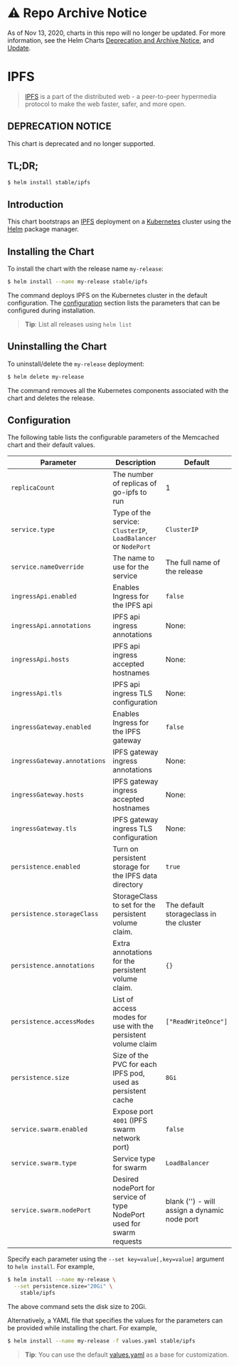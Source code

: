 # ⚠️ Repo Archive Notice

As of Nov 13, 2020, charts in this repo will no longer be updated.
For more information, see the Helm Charts [Deprecation and Archive Notice](https://github.com/helm/charts#%EF%B8%8F-deprecation-and-archive-notice), and [Update](https://helm.sh/blog/charts-repo-deprecation/).

# IPFS

> [IPFS](https://ipfs.io/) is a part of the distributed web - a peer-to-peer hypermedia protocol to make the web faster, safer, and more open.

## DEPRECATION NOTICE

This chart is deprecated and no longer supported.

## TL;DR;

```bash
$ helm install stable/ipfs
```

## Introduction

This chart bootstraps an [IPFS](https://ipfs.io) deployment on a [Kubernetes](http://kubernetes.io) cluster using the [Helm](https://helm.sh) package manager.

## Installing the Chart

To install the chart with the release name `my-release`:

```bash
$ helm install --name my-release stable/ipfs
```

The command deploys IPFS on the Kubernetes cluster in the default configuration. The [configuration](#configuration) section lists the parameters that can be configured during installation.

> **Tip**: List all releases using `helm list`

## Uninstalling the Chart

To uninstall/delete the `my-release` deployment:

```bash
$ helm delete my-release
```

The command removes all the Kubernetes components associated with the chart and deletes the release.

## Configuration

The following table lists the configurable parameters of the Memcached chart and their default values.

| Parameter | Description | Default |
|-----------|-------------|---------|
| `replicaCount` | The number of replicas of go-ipfs to run | 1 |
| `service.type` | Type of the service: `ClusterIP`, `LoadBalancer` or `NodePort` | `ClusterIP` |
| `service.nameOverride` | The name to use for the service | The full name of the release |
| `ingressApi.enabled` | Enables Ingress for the IPFS api | `false` |
| `ingressApi.annotations` | IPFS api ingress annotations | None: |
| `ingressApi.hosts` | IPFS api ingress accepted hostnames | None: |
| `ingressApi.tls` | IPFS api ingress TLS configuration | None: |
| `ingressGateway.enabled` | Enables Ingress for the IPFS gateway | `false` |
| `ingressGateway.annotations` | IPFS gateway ingress annotations | None: |
| `ingressGateway.hosts` | IPFS gateway ingress accepted hostnames | None: |
| `ingressGateway.tls` | IPFS gateway ingress TLS configuration | None: |
| `persistence.enabled` | Turn on persistent storage for the IPFS data directory | `true` |
| `persistence.storageClass` | StorageClass to set for the persistent volume claim.  | The default storageclass in the cluster|
| `persistence.annotations` | Extra annotations for the persistent volume claim. | `{}` |
| `persistence.accessModes` | List of access modes for use with the persistent volume claim | `["ReadWriteOnce"]` |
| `persistence.size` | Size of the PVC for each IPFS pod, used as persistent cache | `8Gi`  |
| `service.swarm.enabled` | Expose port `4001` (IPFS swarm network port) | `false` |
| `service.swarm.type` | Service type for swarm | `LoadBalancer` |
| `service.swarm.nodePort` | Desired nodePort for service of type NodePort used for swarm requests | blank ('') - will assign a dynamic node port |

Specify each parameter using the `--set key=value[,key=value]` argument to `helm install`. For example,

```bash
$ helm install --name my-release \
  --set persistence.size="20Gi" \
    stable/ipfs
```

The above command sets the disk size to 20Gi.

Alternatively, a YAML file that specifies the values for the parameters can be provided while installing the chart. For example,

```bash
$ helm install --name my-release -f values.yaml stable/ipfs
```

> **Tip**: You can use the default [values.yaml](values.yaml) as a base for customization.
